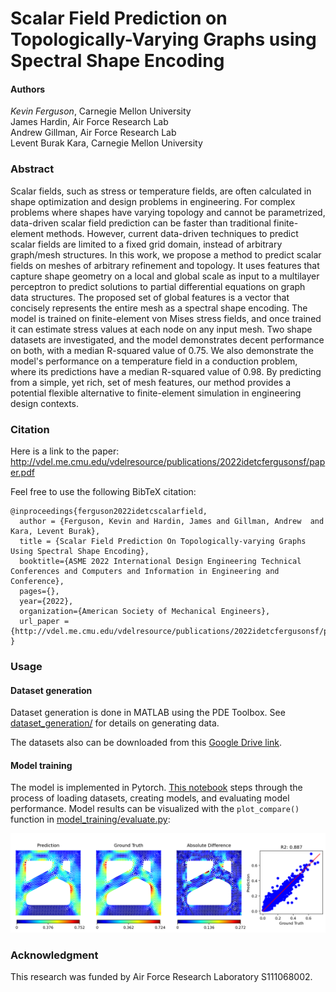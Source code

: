 # Scalar Field Prediction on Topologically-Varying Graphs using Spectral Shape Encoding

#### Authors
_Kevin Ferguson_, Carnegie Mellon University  
James Hardin, Air Force Research Lab  
Andrew Gillman, Air Force Research Lab  
Levent Burak Kara, Carnegie Mellon University  

### Abstract
Scalar fields, such as stress or temperature fields, are often calculated in shape optimization and design problems in engineering. For complex problems where shapes have varying topology and cannot be parametrized, data-driven scalar field prediction can be faster than traditional finite-element methods. However, current data-driven techniques to predict scalar fields are limited to a fixed grid domain, instead of arbitrary graph/mesh structures. In this work, we propose a method to predict scalar fields on meshes of arbitrary refinement and topology. It uses features that capture shape geometry on a local and global scale as input to a multilayer perceptron to predict solutions to partial differential equations on graph data structures. The proposed set of global features is a vector that concisely represents the entire mesh as a spectral shape encoding. The model is trained on finite-element von Mises stress fields, and once trained it can estimate stress values at each node on any input mesh. Two shape datasets are investigated, and the model demonstrates decent performance on both, with a median R-squared value of 0.75. We also demonstrate the model's performance on a temperature field in a conduction problem, where its predictions have a median R-squared value of 0.98. By predicting from a simple, yet rich, set of mesh features, our method provides a potential flexible alternative to finite-element simulation in engineering design contexts.

### Citation
Here is a link to the paper: http://vdel.me.cmu.edu/vdelresource/publications/2022idetcfergusonsf/paper.pdf  

Feel free to use the following BibTeX citation:
```
@inproceedings{ferguson2022idetcscalarfield,
  author = {Ferguson, Kevin and Hardin, James and Gillman, Andrew  and Kara, Levent Burak},
  title = {Scalar Field Prediction On Topologically-varying Graphs Using Spectral Shape Encoding},
  booktitle={ASME 2022 International Design Engineering Technical Conferences and Computers and Information in Engineering and Conference},
  pages={},
  year={2022},
  organization={American Society of Mechanical Engineers},
  url_paper = {http://vdel.me.cmu.edu/vdelresource/publications/2022idetcfergusonsf/paper.pdf},
}
```


### Usage

#### Dataset generation
Dataset generation is done in MATLAB using the PDE Toolbox. See [dataset_generation/](dataset_generation/README.md) for details on generating data. 


The datasets also can be downloaded from this [Google Drive link](https://drive.google.com/file/d/1mbKgWmByB4Pt6X2SUlHAnIpUouMwO_ld/view?usp=sharing).

#### Model training
The model is implemented in Pytorch. [This notebook](model_training/train_models.ipynb) steps through the process of loading datasets, creating models, and evaluating model performance. Model results can be visualized with the `plot_compare()` function in [model_training/evaluate.py](model_training/evaluate.py):

![Example_visualization](figures/stress_visualization.png)


### Acknowledgment
This research was funded by Air Force Research Laboratory S111068002.
